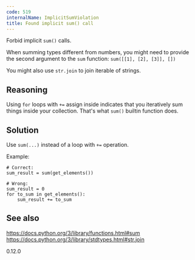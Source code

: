 ```yaml
---
code: 519
internalName: ImplicitSumViolation
title: Found implicit sum() call
---
```


Forbid implicit `sum()` calls.

When summing types different from numbers, you might need to provide the
second argument to the `sum` function: `sum([[1], [2], [3]], [])`

You might also use `str.join` to join iterable of strings.

## Reasoning
Using `for` loops with `+=` assign inside indicates that you
iteratively sum things inside your collection. That's what `sum()`
builtin function does.

## Solution
Use `sum(...)` instead of a loop with `+=` operation.

Example:

    # Correct:
    sum_result = sum(get_elements())
    
    # Wrong:
    sum_result = 0
    for to_sum in get_elements():
        sum_result += to_sum

## See also
<https://docs.python.org/3/library/functions.html#sum>
<https://docs.python.org/3/library/stdtypes.html#str.join>

<div class="versionadded">

0.12.0

</div>
